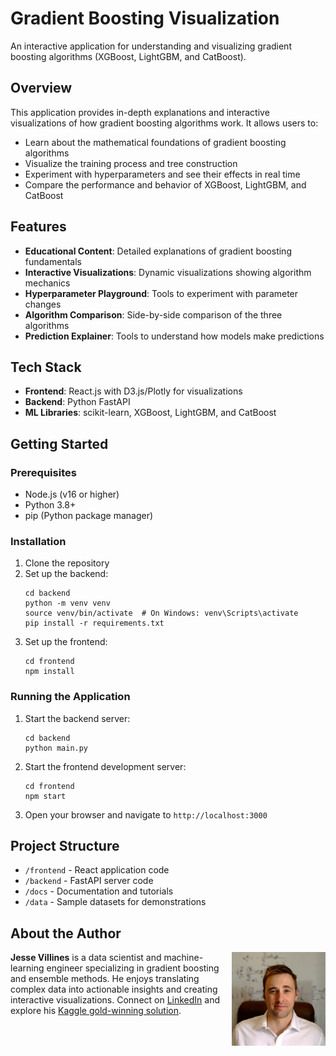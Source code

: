 # Gradient Boosting Visualization

An interactive application for understanding and visualizing gradient boosting algorithms (XGBoost, LightGBM, and CatBoost).

## Overview

This application provides in-depth explanations and interactive visualizations of how gradient boosting algorithms work. It allows users to:

- Learn about the mathematical foundations of gradient boosting algorithms
- Visualize the training process and tree construction 
- Experiment with hyperparameters and see their effects in real time
- Compare the performance and behavior of XGBoost, LightGBM, and CatBoost

## Features

- **Educational Content**: Detailed explanations of gradient boosting fundamentals
- **Interactive Visualizations**: Dynamic visualizations showing algorithm mechanics
- **Hyperparameter Playground**: Tools to experiment with parameter changes
- **Algorithm Comparison**: Side-by-side comparison of the three algorithms
- **Prediction Explainer**: Tools to understand how models make predictions

## Tech Stack

- **Frontend**: React.js with D3.js/Plotly for visualizations
- **Backend**: Python FastAPI
- **ML Libraries**: scikit-learn, XGBoost, LightGBM, and CatBoost

## Getting Started

### Prerequisites

- Node.js (v16 or higher)
- Python 3.8+
- pip (Python package manager)

### Installation

1. Clone the repository
2. Set up the backend:
   ```
   cd backend
   python -m venv venv
   source venv/bin/activate  # On Windows: venv\Scripts\activate
   pip install -r requirements.txt
   ```
3. Set up the frontend:
   ```
   cd frontend
   npm install
   ```

### Running the Application

1. Start the backend server:
   ```
   cd backend
   python main.py
   ```
2. Start the frontend development server:
   ```
   cd frontend
   npm start
   ```
3. Open your browser and navigate to `http://localhost:3000`

## Project Structure

- `/frontend` - React application code
- `/backend` - FastAPI server code
- `/docs` - Documentation and tutorials
- `/data` - Sample datasets for demonstrations

## About the Author

<img src="frontend/public/thusly_headshot.jpg" alt="Jesse Villines" width="150" align="right" />

**Jesse Villines** is a data scientist and machine-learning engineer specializing in gradient boosting and ensemble methods. He enjoys translating complex data into actionable insights and creating interactive visualizations. Connect on [LinkedIn](https://www.linkedin.com/in/jesse-villines/) and explore his [Kaggle gold-winning solution](https://www.kaggle.com/competitions/spinal-cord-injury-challenge-impairment-track/leaderboard).
